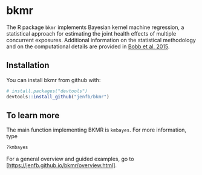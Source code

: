 # bkmr

The R package `bkmr` implements Bayesian kernel machine regression, a statistical approach for estimating the joint health effects of multiple concurrent exposures. Additional information on the statistical methodology and on the computational details are provided in [Bobb et al. 2015](http://biostatistics.oxfordjournals.org/content/16/3/493).

## Installation

You can install bkmr from github with:

```R
# install.packages("devtools")
devtools::install_github("jenfb/bkmr")
```

## To learn more

The main function implementing BKMR is `kmbayes`. For more information, type

```R
?kmbayes
```

For a general overview and guided examples, go to [https://jenfb.github.io/bkmr/overview.html].
